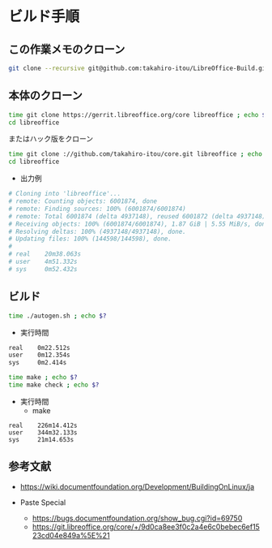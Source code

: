 # ビルド手順

##  この作業メモのクローン

```bash
git clone --recursive git@github.com:takahiro-itou/LibreOffice-Build.git
```

##  本体のクローン

```bash
time git clone https://gerrit.libreoffice.org/core libreoffice ; echo $?
cd libreoffice
```

またはハック版をクローン

```bash
time git clone ://github.com/takahiro-itou/core.git libreoffice ; echo $?
cd libreoffice
```

- 出力例

```bash
# Cloning into 'libreoffice'...
# remote: Counting objects: 6001874, done
# remote: Finding sources: 100% (6001874/6001874)
# remote: Total 6001874 (delta 4937148), reused 6001872 (delta 4937148)
# Receiving objects: 100% (6001874/6001874), 1.87 GiB | 5.55 MiB/s, done.
# Resolving deltas: 100% (4937148/4937148), done.
# Updating files: 100% (144598/144598), done.
#
# real    20m38.063s
# user    4m51.332s
# sys     0m52.432s
```

##  ビルド

```bash
time ./autogen.sh ; echo $?
```

- 実行時間

```bash
real    0m22.512s
user    0m12.354s
sys     0m2.414s
```

```bash
time make ; echo $?
time make check ; echo $?
```
- 実行時間
    - make

```
real    226m14.412s
user    344m32.133s
sys     21m14.653s
```

##  参考文献

- https://wiki.documentfoundation.org/Development/BuildingOnLinux/ja

- Paste Special
    - https://bugs.documentfoundation.org/show_bug.cgi?id=69750
    - https://git.libreoffice.org/core/+/9d0ca8ee3f0c2a4e6c0bebec6ef1523cd04e849a%5E%21
